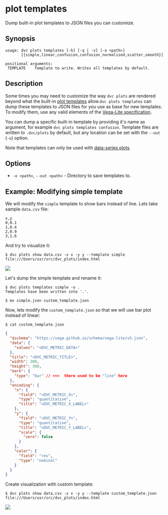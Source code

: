# plot templates

Dump built-in plot templates to JSON files you can customize.


## Synopsis

```usage
usage: dvc plots templates [-h] [-q | -v] [-o <path>]
       [{simple,linear,confusion,confusion_normalized,scatter,smooth}]

positional arguments:
 TEMPLATE    Template to write. Writes all templates by default.
```

## Description

Some times you may need to customize the way `dvc plots` are rendered beyond
what the built-in [plot templates] allow.`dvc plots templates` can dump these templates
to JSON files for you use as base for new templates. To modify them, use
any valid elements of the [Vega-Lite specification].

You can dump a specific built-in template by providing it's name as
argument, for example `dvc plots templates confusion`. Template
files are written to `.dvc/plots` by default, but any location can be
set with the `--out` (`-o`) option.

<admon type="note">

Note that templates can only be used with
[data-series plots](/doc/command-reference/plots#types-of-metrics).

</admon>

[plot templates]:
  https://dvc.org/doc/command-reference/plots#plot-templates-data-series-only
[Vega-Lite specification]: https://vega.github.io/vega-lite/
  
## Options

- `-o <path>`, `--out <path>` - Directory to save templates to.

## Example: Modifying simple template

We will modify the `simple` template to show bars instead of line. Lets take
sample `data.csv` file:

```
x,y
0,0.1
1,0.4
2,0.9
3,1.6
```

And try to visualize it:

```dvc
$ dvc plots show data.csv -x x -y y --template simple
file:///Users/usr/src/dvc_plots/index.html
```

![](/img/plots_templates_show_unmodified.svg)

Let's dump the simple template and rename it:

```dvc
$ dvc plots templates simple -o .
Templates have been written into '.'.

$ mv simple.json custom_template.json
```

Now, lets modify the `custom_template.json` so that we will use bar plot instead
of linear:

```cli
$ cat custom_template.json
```

```json
{
  "$schema": "https://vega.github.io/schema/vega-lite/v5.json",
  "data": {
    "values": "<DVC_METRIC_DATA>"
  },
  "title": "<DVC_METRIC_TITLE>",
  "width": 300,
  "height": 300,
  "mark": {
    "type": "bar" // <<<  there used to be "line" here
  },
  "encoding": {
    "x": {
      "field": "<DVC_METRIC_X>",
      "type": "quantitative",
      "title": "<DVC_METRIC_X_LABEL>"
    },
    "y": {
      "field": "<DVC_METRIC_Y>",
      "type": "quantitative",
      "title": "<DVC_METRIC_Y_LABEL>",
      "scale": {
        "zero": false
      }
    },
    "color": {
      "field": "rev",
      "type": "nominal"
    }
  }
}
```

Create visualization with custom template:

```dvc
$ dvc plots show data.csv -x x -y y --template custom_template.json
file:///Users/usr/src/dvc_plots/index.html
```

![](/img/plots_templates_show_modified.svg)
